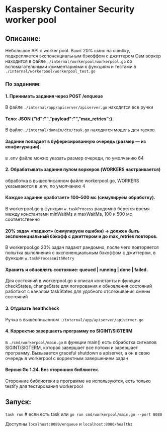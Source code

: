 # Kaspersky Container Security worker pool 
## Описание:
Небольшое API с worker pool. Вшит 20% шанс на ошибку, подкрепляется экспоненциальным бэкоффом с джиттером 
Сам воркер находится в файле `./internal/workerpool/workerpool.go` со вспомагательными комментариями к функциям и тестами в `./internal/workerpool/workerpool_test.go`
### По заданиям:

#### 1.	Принимать задания через POST /enqueue
В файле `./internal/app/apiserver/apiserver.go` находятся все ручки

#### Тело: JSON {"id":"<string>","payload":"<string>","max_retries":<int>}.
В файле `./internal/domain/dto/task.go` находится модель для тасков

#### Задание попадает в буферизированную очередь (размер — из конфигурации).
в .env файле можно указать размер очереди, по умолчанию 64

#### 2.	Обрабатывать задания пулом воркеров (WORKERS настраивается)
обработка в вышеописанном файле workerpool.go, WORKERS указываются в .env, по умолчанию 4

#### Каждое задание «работает» 100–500 мс (симулируем обработку).
В workerpool.go в функции `w.taskProcess` рандомно берется время между константами minWaitMs и maxWaitMs, 100 и 500 мс соответственно

#### 20% задач «падают» (симулируем ошибки) → должен быть экспоненциальный бэкофф с джиттером и до max_retries повторов.
В workerpool.go 20% задач падают рандомно, после чего повторяется попытка выполнения с экспоненциальным бэкоффом с джиттером, в функции `w.taskProcessWithRetry`

#### Хранить и обновлять состояние: queued | running | done | failed.
Для состояний в workerpool.go я описал константы и функции checkStates, changeState для логирования и обновления состояний работают с каналом taskStates для удобного отслеживания смены состояний

#### 3.	Отдавать healthcheck 
Ручка в вышеописанном `./internal/app/apiserver/apiserver.go`

#### 4.	Корректно завершаеть программу по SIGINT/SIGTERM
в `./cmd/workerpool/main.go` в функции main() есть обработка сигналов SIGINT/SIGTERM, которая завершает все потоки и завершает программу. Вызывается graceful shutdown в apiserver, а он в свою очередь в workerpool с корректным завершением задач

#### Версия Go 1.24. Без сторонних библиотек.
Сторонние библиотеки в программе не используются, есть только testify для тестирования workerpool

## Запуск:
`task run` # если есть task
или
`go run cmd/workerpool/main.go --port 8080`

Доступны `localhost:8080/enqueue` и `localhost:8080/healthz`
